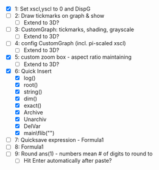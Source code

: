  - [X] 1: Set xscl,yscl to 0 and DispG 
 - [ ] 2: Draw tickmarks on graph & show
    - [ ] Extend to 3D?
 - [ ] 3: CustomGraph: tickmarks, shading, grayscale
    - [ ] Extend to 3D?
 - [ ] 4: config CustomGraph (incl. pi-scaled xscl)
    - [ ] Extend to 3D?
 - [X] 5: custom zoom box - aspect ratio maintaining
    - [ ] Extend to 3D?
 - [x] 6: Quick Insert
   - [x] log()
   - [x] root()
   - [x] string()
   - [x] dim()
   - [x] exact()
   - [x] Archive
   - [x] Unarchiv
   - [x] DelVar 
   - [x] main\flib("")
 - [ ] 7: Quicksave expression - Formula1
 - [ ] 8: Formula1
 - [ ] 9: Round ans(1) - numbers mean # of digits to round to
   - [ ] Hit Enter automatically after paste?
